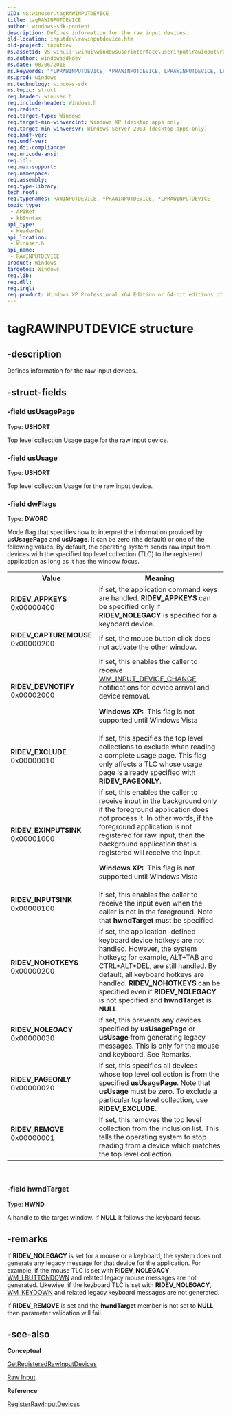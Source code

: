 ```yaml
---
UID: NS:winuser.tagRAWINPUTDEVICE
title: tagRAWINPUTDEVICE
author: windows-sdk-content
description: Defines information for the raw input devices.
old-location: inputdev\rawinputdevice.htm
old-project: inputdev
ms.assetid: VS|winui|~\winui\windowsuserinterface\userinput\rawinput\rawinputreference\rawinputstructures\rawinputdevice.htm
ms.author: windowssdkdev
ms.date: 08/06/2018
ms.keywords: "*LPRAWINPUTDEVICE, *PRAWINPUTDEVICE, LPRAWINPUTDEVICE, LPRAWINPUTDEVICE structure pointer [Keyboard and Mouse Input], PRAWINPUTDEVICE, PRAWINPUTDEVICE structure pointer [Keyboard and Mouse Input], RAWINPUTDEVICE, RAWINPUTDEVICE structure [Keyboard and Mouse Input], RIDEV_APPKEYS, RIDEV_CAPTUREMOUSE, RIDEV_DEVNOTIFY, RIDEV_EXCLUDE, RIDEV_EXINPUTSINK, RIDEV_INPUTSINK, RIDEV_NOHOTKEYS, RIDEV_NOLEGACY, RIDEV_PAGEONLY, RIDEV_REMOVE, _win32_RAWINPUTDEVICE_str, _win32_rawinputdevice_str_cpp, inputdev.rawinputdevice, tagRAWINPUTDEVICE, winui._win32_rawinputdevice_str, winuser/LPRAWINPUTDEVICE, winuser/PRAWINPUTDEVICE, winuser/RAWINPUTDEVICE"
ms.prod: windows
ms.technology: windows-sdk
ms.topic: struct
req.header: winuser.h
req.include-header: Windows.h
req.redist: 
req.target-type: Windows
req.target-min-winverclnt: Windows XP [desktop apps only]
req.target-min-winversvr: Windows Server 2003 [desktop apps only]
req.kmdf-ver: 
req.umdf-ver: 
req.ddi-compliance: 
req.unicode-ansi: 
req.idl: 
req.max-support: 
req.namespace: 
req.assembly: 
req.type-library: 
tech.root: 
req.typenames: RAWINPUTDEVICE, *PRAWINPUTDEVICE, *LPRAWINPUTDEVICE
topic_type:
 - APIRef
 - kbSyntax
api_type:
 - HeaderDef
api_location:
 - Winuser.h
api_name:
 - RAWINPUTDEVICE
product: Windows
targetos: Windows
req.lib: 
req.dll: 
req.irql: 
req.product: Windows XP Professional x64 Edition or 64-bit editions of     Windows Server 2003
---
```


# tagRAWINPUTDEVICE structure


## -description


Defines information for the raw input devices. 


## -struct-fields




### -field usUsagePage

Type: <b>USHORT</b>

Top level collection Usage page for the raw input device. 


### -field usUsage

Type: <b>USHORT</b>

Top level collection Usage for the raw input device. 


### -field dwFlags

Type: <b>DWORD</b>

Mode flag that specifies how to interpret the information provided by <b>usUsagePage</b> and <b>usUsage</b>. It can be zero (the default) or one of the following values. By default, the operating system sends raw input from devices with the specified top level collection (TLC) to the registered application as long as it has the window focus. 

<table>
<tr>
<th>Value</th>
<th>Meaning</th>
</tr>
<tr>
<td width="40%"><a id="RIDEV_APPKEYS"></a><a id="ridev_appkeys"></a><dl>
<dt><b>RIDEV_APPKEYS</b></dt>
<dt>0x00000400</dt>
</dl>
</td>
<td width="60%">
If set, the application command keys are handled. <b>RIDEV_APPKEYS</b> can be specified only if <b>RIDEV_NOLEGACY</b> is specified for a keyboard device.

</td>
</tr>
<tr>
<td width="40%"><a id="RIDEV_CAPTUREMOUSE"></a><a id="ridev_capturemouse"></a><dl>
<dt><b>RIDEV_CAPTUREMOUSE</b></dt>
<dt>0x00000200</dt>
</dl>
</td>
<td width="60%">
If set, the mouse button click does not activate the other window.

</td>
</tr>
<tr>
<td width="40%"><a id="RIDEV_DEVNOTIFY"></a><a id="ridev_devnotify"></a><dl>
<dt><b>RIDEV_DEVNOTIFY</b></dt>
<dt>0x00002000</dt>
</dl>
</td>
<td width="60%">
If set, this enables the caller to receive <a href="_win32_WM_INPUT_DEVICE_CHANGE">WM_INPUT_DEVICE_CHANGE</a> notifications for device arrival and device removal.

<b>Windows XP:  </b>This flag is not supported until Windows Vista

</td>
</tr>
<tr>
<td width="40%"><a id="RIDEV_EXCLUDE"></a><a id="ridev_exclude"></a><dl>
<dt><b>RIDEV_EXCLUDE</b></dt>
<dt>0x00000010</dt>
</dl>
</td>
<td width="60%">
If set, this specifies the top level collections to exclude when reading a complete usage page. This flag only affects a TLC whose usage page is already specified with <b>RIDEV_PAGEONLY</b>. 

</td>
</tr>
<tr>
<td width="40%"><a id="RIDEV_EXINPUTSINK"></a><a id="ridev_exinputsink"></a><dl>
<dt><b>RIDEV_EXINPUTSINK</b></dt>
<dt>0x00001000</dt>
</dl>
</td>
<td width="60%">
If set, this enables the caller to receive input in the background only if the foreground application does not process it. In other words, if the foreground application is not registered for raw input, then the background application that is registered will receive the input.

<b>Windows XP:  </b>This flag is not supported until Windows Vista

</td>
</tr>
<tr>
<td width="40%"><a id="RIDEV_INPUTSINK"></a><a id="ridev_inputsink"></a><dl>
<dt><b>RIDEV_INPUTSINK</b></dt>
<dt>0x00000100</dt>
</dl>
</td>
<td width="60%">
If set, this enables the caller to receive the input even when the caller is not in the foreground.  Note that <b>hwndTarget</b> must be specified.

</td>
</tr>
<tr>
<td width="40%"><a id="RIDEV_NOHOTKEYS"></a><a id="ridev_nohotkeys"></a><dl>
<dt><b>RIDEV_NOHOTKEYS</b></dt>
<dt>0x00000200</dt>
</dl>
</td>
<td width="60%">
If set, the application-defined keyboard device hotkeys are not handled. However, the system hotkeys; for example, ALT+TAB and CTRL+ALT+DEL, are still handled. By default, all keyboard hotkeys are handled. <b>RIDEV_NOHOTKEYS</b> can be specified even if <b>RIDEV_NOLEGACY</b> is not specified and <b>hwndTarget</b> is <b>NULL</b>.

</td>
</tr>
<tr>
<td width="40%"><a id="RIDEV_NOLEGACY"></a><a id="ridev_nolegacy"></a><dl>
<dt><b>RIDEV_NOLEGACY</b></dt>
<dt>0x00000030</dt>
</dl>
</td>
<td width="60%">
If set, this prevents any devices specified by <b>usUsagePage</b> or <b>usUsage</b> from generating legacy messages. This is only for the mouse and keyboard. See Remarks.

</td>
</tr>
<tr>
<td width="40%"><a id="RIDEV_PAGEONLY"></a><a id="ridev_pageonly"></a><dl>
<dt><b>RIDEV_PAGEONLY</b></dt>
<dt>0x00000020</dt>
</dl>
</td>
<td width="60%">
If set, this specifies all devices whose top level collection is from the specified <b>usUsagePage</b>. Note that <b>usUsage</b> must be zero. To exclude a particular top level collection, use <b>RIDEV_EXCLUDE</b>.

</td>
</tr>
<tr>
<td width="40%"><a id="RIDEV_REMOVE"></a><a id="ridev_remove"></a><dl>
<dt><b>RIDEV_REMOVE</b></dt>
<dt>0x00000001</dt>
</dl>
</td>
<td width="60%">
If set, this removes the top level collection from the inclusion list. This tells the operating system to stop reading from a device which matches the top level collection.

</td>
</tr>
</table>
 


### -field hwndTarget

Type: <b>HWND</b>

A handle to the target window. If <b>NULL</b> it follows the keyboard focus.


## -remarks



If <b>RIDEV_NOLEGACY</b> is set for a mouse or a keyboard, the system does not generate any legacy message for that device for the application. For example, if the mouse TLC is set with <b>RIDEV_NOLEGACY</b>, <a href="https://msdn.microsoft.com/2e43720a-98e6-407a-9430-34c288c3da51">WM_LBUTTONDOWN</a> and related legacy mouse messages are not generated. Likewise, if the keyboard TLC is set with <b>RIDEV_NOLEGACY</b>, <a href="https://msdn.microsoft.com/0e37149f-445c-4b20-ad68-fdf39428ac91">WM_KEYDOWN</a> and related legacy keyboard messages are not generated.

If <b>RIDEV_REMOVE</b> is set and the <b>hwndTarget</b> member is not set to <b>NULL</b>, then parameter validation will fail.




## -see-also




<b>Conceptual</b>



<a href="https://msdn.microsoft.com/8fa8099f-19b0-49af-983e-4a711090979a">GetRegisteredRawInputDevices</a>



<a href="https://msdn.microsoft.com/a2afdb80-d68a-4c33-826f-96739d239cd9">Raw Input</a>



<b>Reference</b>



<a href="https://msdn.microsoft.com/abf60a07-5d82-4737-96df-b76c9c449261">RegisterRawInputDevices</a>
 

 

